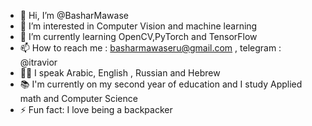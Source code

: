 - 👋 Hi, I’m @BasharMawase
- 👀 I’m interested in Computer Vision and machine learning
- 🌱 I’m currently learning OpenCV,PyTorch and  TensorFlow 
- 📫 How to reach me : basharmawaseru@gmail.com , telegram : @itravior
- 🤟🏻 I speak Arabic, English , Russian and Hebrew
- 📚 I'm currently on my second year of education and I study Applied math and Computer Science 
- ⚡ Fun fact: I love being a backpacker

<!---
BasharMawase/BasharMawase is a ✨ special ✨ repository because its `README.md` (this file) appears on your GitHub profile.
You can click the Preview link to take a look at your changes.
--->
